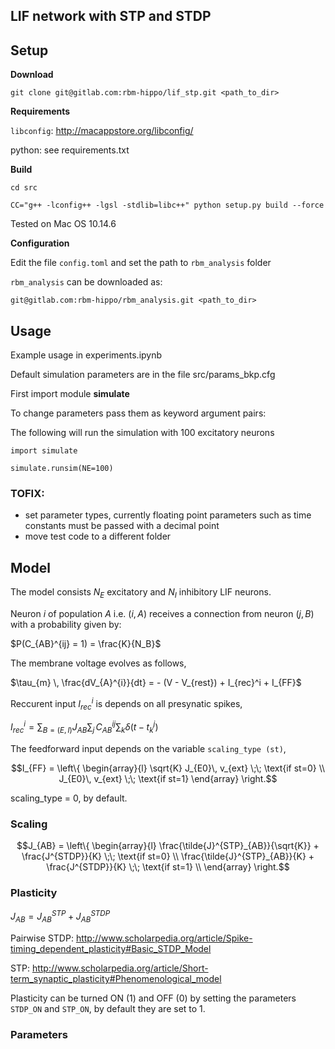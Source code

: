 LIF network with STP and STDP
-------

## Setup

**Download**

`git clone git@gitlab.com:rbm-hippo/lif_stp.git <path_to_dir>`

**Requirements**

`libconfig`: http://macappstore.org/libconfig/

python: see requirements.txt


**Build**

`cd src`

`CC="g++ -lconfig++ -lgsl -stdlib=libc++" python setup.py build --force`

Tested on Mac OS 10.14.6

**Configuration**

Edit the file `config.toml` and set the path to `rbm_analysis` folder

`rbm_analysis` can be downloaded as:

`git@gitlab.com:rbm-hippo/rbm_analysis.git <path_to_dir>`

## Usage

Example usage in experiments.ipynb


Default simulation parameters are in the file src/params_bkp.cfg

First import module **simulate**

To change parameters pass them as keyword argument pairs:

The following will run the simulation with 100 excitatory neurons

`import simulate`

`simulate.runsim(NE=100)`

### TOFIX: 

- set parameter types, currently floating point parameters such as time constants must be passed with a decimal point
- move test code to a different folder


## Model

The model consists $`N_E`$ excitatory and $`N_I`$ inhibitory LIF neurons.


Neuron $`i`$ of population $`A`$ i.e. $`(i, A)`$ receives a connection from neuron $`(j, B)`$ with a probability given by:

$`P(C_{AB}^{ij} = 1) = \frac{K}{N_B}`$

The membrane voltage evolves as follows, 

$`\tau_{m} \, \frac{dV_{A}^{i}}{dt} = - (V - V_{rest}) + I_{rec}^i + I_{FF}`$


Reccurent input $`I_{rec}^i`$ is depends on all presynatic spikes,

$`I_{rec}^i = \sum_{B = (E, I)} J_{AB} \sum_j \, C_{AB}^{ij} \sum_k \delta(t - t^j_k)`$



The feedforward input depends on the variable `scaling_type (st)`, 

```math
I_{FF} = 
\left\{ \begin{array}{l}
     \sqrt{K} J_{E0}\, v_{ext} \;\; \text{if st=0} \\
     J_{E0}\, v_{ext} \;\; \text{if st=1} 	 
 \end{array} \right.
 ```

scaling_type = 0, by default. 

### Scaling

```math
J_{AB} = 
\left\{ \begin{array}{l}
     \frac{\tilde{J}^{STP}_{AB}}{\sqrt{K}} + \frac{J^{STDP}}{K} \;\; \text{if st=0} \\
     \frac{\tilde{J}^{STP}_{AB}}{K} + \frac{J^{STDP}}{K} \;\; \text{if st=1} \\	 
 \end{array} \right.
 ```


### Plasticity

$`J_{AB} = J_{AB}^{STP} + J_{AB}^{STDP}`$


Pairwise STDP: http://www.scholarpedia.org/article/Spike-timing_dependent_plasticity#Basic_STDP_Model

STP: http://www.scholarpedia.org/article/Short-term_synaptic_plasticity#Phenomenological_model


Plasticity can be turned ON (1) and OFF (0) by setting the parameters `STDP_ON` and `STP_ON`, by default they are set to 1.


### Parameters




